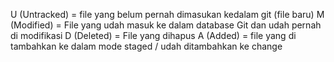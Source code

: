 U (Untracked) = file yang belum pernah dimasukan kedalam git (file baru)
M (Modified) = File yang udah masuk ke dalam database Git dan udah pernah di modifikasi
D (Deleted) = File yang dihapus
A (Added) = file yang di tambahkan ke dalam mode staged / udah ditambahkan ke change
